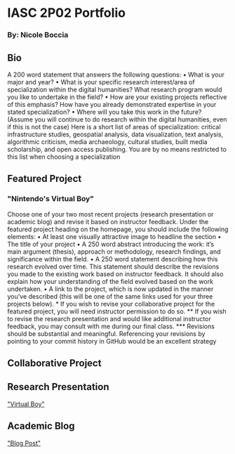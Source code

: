<h1> IASC 2P02 Portfolio</h1>
<h3>By: Nicole Boccia</h3>
<h2>Bio</h2>
A 200 word statement that answers the following questions:
• What is your major and year?
• What is your specific research interest/area of specialization within the digital humanities? What
research program would you like to undertake in the field?
• How are your existing projects reflective of this emphasis? How have you already demonstrated
expertise in your stated specialization?
• Where will you take this work in the future? (Assume you will continue to do research within the digital
humanities, even if this is not the case)
Here is a short list of areas of specialization: critical infrastructure studies, geospatial analysis, data
visualization, text analysis, algorithmic criticism, media archaeology, cultural studies, built media
scholarship, and open access publishing. You are by no means restricted to this list when choosing a
specialization

<h2>Featured Project</h2>
<h3>"Nintendo's Virtual Boy"</h3>
Choose one of your two most recent projects (research presentation or academic blog) and revise it
based on instructor feedback. Under the featured project heading on the homepage, you should include
the following elements:
• At least one visually attractive image to headline the section
• The title of your project
• A 250 word abstract introducing the work: it’s main argument (thesis), approach or methodology,
research findings, and significance within the field.
• A 250 word statement describing how this research evolved over time. This statement should describe
the revisions you made to the existing work based on instructor feedback. It should also explain how
your understanding of the field evolved based on the work undertaken.
• A link to the project, which is now updated in the manner you’ve described (this will be one of the same
links used for your three projects below).
* If you wish to revise your collaborative project for the featured project, you will need instructor
permission to do so.
** If you wish to revise the research presentation and would like additional instructor feedback, you may
consult with me during our final class.
*** Revisions should be substantial and meaningful. Referencing your revisions by pointing to your
commit history in GitHub would be an excellent strategy

<h2>Collaborative Project</h2>
<a href="https://nicoleboccia.github.io/collaborativeproject/"></a>

<h2>Research Presentation</h2>
<a href="https://nicoleboccia.github.io/presentation.githu">"Virtual Boy"</a> 

<h2>Academic Blog</h2>
<a href="https://nicoleboccia.github.io/blogpost.github.io/">"Blog Post"</a> 

